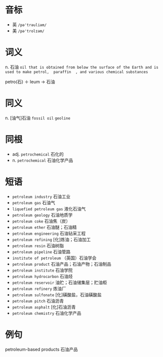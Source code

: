 # 音标

- 英 `/pə'trəuliəm/`
- 美 `/pə'trolɪəm/`

# 词义

n. 石油
`oil that is obtained from below the surface of the Earth and is used to make petrol,  paraffin  , and various chemical substances`



petro(石) ＋ leum → 石油

# 同义

n. [油气]石油
`fossil oil` `geoline`

# 同根

- adj. `petrochemical` 石化的
- n. `petrochemical` 石油化学产品

# 短语

- `petroleum industry` 石油工业
- `petroleum gas` 石油气
- `liquefied petroleum gas` 液化石油气
- `petroleum geology` 石油地质学
- `petroleum coke` 石油焦（炭）
- `petroleum ether` 石油醚；石油精
- `petroleum engineering` 石油钻采工程
- `petroleum refining` [化]炼油；石油加工
- `petroleum resin` 石油树脂
- `petroleum pipeline` 石油管路
- `institute of petroleum` （英国）石油学会
- `petroleum product` 石油产品；石油产物；石油制品
- `petroleum institute` 石油学院
- `petroleum hydrocarbon` 石油烃
- `petroleum reservoir` 油贮；石油储集层；贮油柜
- `petroleum refinery` 炼油厂
- `petroleum sulfonate` [化]磺酸盐，石油磺酸盐
- `petroleum pitch` 石油沥青
- `petroleum asphalt` [化]石油沥青
- `petroleum chemistry` 石油化学产品

# 例句

petroleum-based products
石油产品


